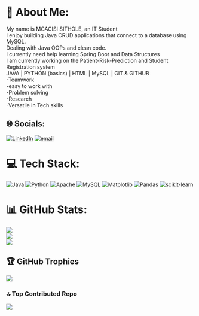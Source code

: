 # 💫 About Me:
My name is MCACISI SITHOLE, an IT Student <br>I enjoy building Java CRUD applications that connect to a database using MySQL.<br>Dealing with Java OOPs and clean code.<br>I currently need help learning Spring Boot and Data Structures<br>I am currently working on the Patient-Risk-Prediction and Student Registration system<br>JAVA | PYTHON (basics) | HTML | MySQL | GIT & GITHUB <br>-Teamwork<br>-easy to work with<br>-Problem solving<br>-Research<br>-Versatile in Tech skills


## 🌐 Socials:
[![LinkedIn](https://img.shields.io/badge/LinkedIn-%230077B5.svg?logo=linkedin&logoColor=white)](https://linkedin.com/in/linkedin.com/in/mcacisi) [![email](https://img.shields.io/badge/Email-D14836?logo=gmail&logoColor=white)](mailto:mcacisisithole@gmail.com) 

# 💻 Tech Stack:
![Java](https://img.shields.io/badge/java-%23ED8B00.svg?style=for-the-badge&logo=openjdk&logoColor=white) ![Python](https://img.shields.io/badge/python-3670A0?style=for-the-badge&logo=python&logoColor=ffdd54) ![Apache](https://img.shields.io/badge/apache-%23D42029.svg?style=for-the-badge&logo=apache&logoColor=white) ![MySQL](https://img.shields.io/badge/mysql-4479A1.svg?style=for-the-badge&logo=mysql&logoColor=white) ![Matplotlib](https://img.shields.io/badge/Matplotlib-%23ffffff.svg?style=for-the-badge&logo=Matplotlib&logoColor=black) ![Pandas](https://img.shields.io/badge/pandas-%23150458.svg?style=for-the-badge&logo=pandas&logoColor=white) ![scikit-learn](https://img.shields.io/badge/scikit--learn-%23F7931E.svg?style=for-the-badge&logo=scikit-learn&logoColor=white)
# 📊 GitHub Stats:
![](https://github-readme-stats.vercel.app/api?username=Mcacisi&theme=dark&hide_border=false&include_all_commits=false&count_private=true)<br/>
![](https://nirzak-streak-stats.vercel.app/?user=Mcacisi&theme=dark&hide_border=false)<br/>
![](https://github-readme-stats.vercel.app/api/top-langs/?username=Mcacisi&theme=dark&hide_border=false&include_all_commits=false&count_private=true&layout=compact)

## 🏆 GitHub Trophies
![](https://github-profile-trophy.vercel.app/?username=Mcacisi&theme=radical&no-frame=false&no-bg=false&margin-w=4)

### 🔝 Top Contributed Repo
![](https://github-contributor-stats.vercel.app/api?username=Mcacisi&limit=5&theme=dark&combine_all_yearly_contributions=true)

<!-- Proudly created with GPRM ( https://gprm.itsvg.in ) -->
